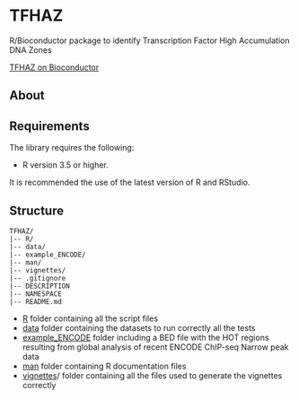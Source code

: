 # TFHAZ
R/Bioconductor package to identify Transcription Factor High Accumulation DNA Zones 

[TFHAZ on Bioconductor](https://www.bioconductor.org/packages/release/bioc/html/TFHAZ.html)

## About


## Requirements

The library requires the following:
* R version 3.5 or higher.
  
It is recommended the use of the latest version of R and RStudio.

## Structure
```
TFHAZ/
|-- R/
|-- data/
|-- example_ENCODE/
|-- man/
|-- vignettes/
|-- .gitignore
|-- DESCRIPTION
|-- NAMESPACE
|-- README.md
```

- [R](R) folder containing all the script files
- [data](data) folder containing the datasets to run correctly all the tests
- [example_ENCODE](example_ENCODE) folder including a BED file with the HOT regions resulting from global analysis of recent ENCODE ChIP-seq Narrow peak data 
- [man](man) folder containing R documentation files
- [vignettes](vignettes)/ folder containing all the files used to generate the vignettes correctly

